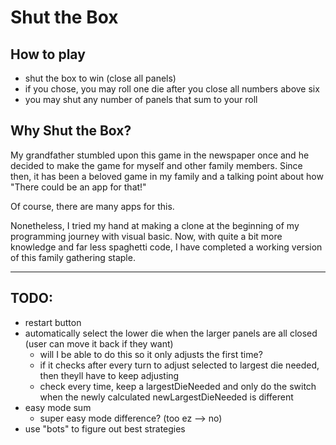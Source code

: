 # Shut the Box

## How to play
- shut the box to win (close all panels)
- if you chose, you may roll one die after you close all numbers above six
- you may shut any number of panels that sum to your roll

## Why Shut the Box?
My grandfather stumbled upon this game in the newspaper once and he decided to make the game for myself and other family members. Since then, it has been a beloved game in my family and a talking point about how "There could be an app for that!"

Of course, there are many apps for this.

Nonetheless, I tried my hand at making a clone at the beginning of my programming journey with visual basic. Now, with quite a bit more knowledge and far less spaghetti code, I have completed a working version of this family gathering staple.

---
## TODO:
- restart button
- automatically select the lower die when the larger panels are all closed (user can move it back if they want)
    - will I be able to do this so it only adjusts the first time?
    - if it checks after every turn to adjust selected to largest die needed, then theyll have to keep adjusting
    - check every time, keep a largestDieNeeded and only do the switch when the newly calculated newLargestDieNeeded is different
- easy mode sum
    - super easy mode difference? (too ez --> no)
- use "bots" to figure out best strategies